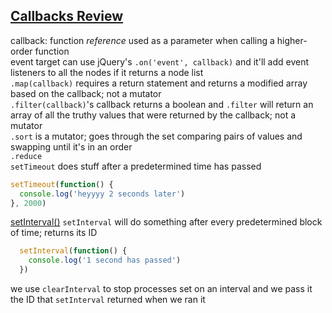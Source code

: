 [**Callbacks Review**](https://git.generalassemb.ly/ga-wdi-lessons/callbacks-review#callbacks-review)
------
callback: function _reference_ used as a parameter when calling a higher-order function  
event target
can use jQuery's `.on('event', callback)` and it'll add event listeners to all the nodes if it returns a node list  
`.map(callback)` requires a return statement and returns a modified array based on the callback; not a mutator  
`.filter(callback)`'s callback returns a boolean and `.filter` will return an array of all the truthy values that were returned by the callback; not a mutator  
`.sort` is a mutator; goes through the set comparing pairs of values and swapping until it's in an order  
`.reduce`  
`setTimeout` does stuff after a predetermined time has passed
```js
setTimeout(function() {
  console.log('heyyyy 2 seconds later')
}, 2000)
```

[setInterval()](https://git.generalassemb.ly/ga-wdi-lessons/callbacks-review#setinterval)
`setInterval` will do something after every predetermined block of time; returns its ID
```js
  setInterval(function() {
    console.log('1 second has passed')
  })
```
we use `clearInterval` to stop processes set on an interval and we pass it the ID that `setInterval` returned when we ran it  

